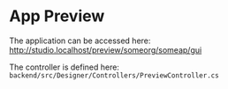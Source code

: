 # App Preview

The application can be accessed here:
http://studio.localhost/preview/someorg/someap/gui

The controller is defined here:
`backend/src/Designer/Controllers/PreviewController.cs`
